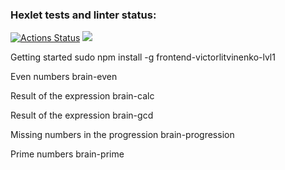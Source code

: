 ### Hexlet tests and linter status:
[![Actions Status](https://github.com/belokrylets/frontend-project-lvl1/workflows/hexlet-check/badge.svg)](https://github.com/belokrylets/frontend-project-lvl1/actions)
<a href="https://codeclimate.com/github/belokrylets/frontend-project-lvl1/maintainability"><img src="https://api.codeclimate.com/v1/badges/35d7a0edfc28c10f6b9d/maintainability" /></a>

Getting started
sudo npm install -g frontend-victorlitvinenko-lvl1

Even numbers
brain-even

Result of the expression
brain-calc

Result of the expression
brain-gcd

Missing numbers in the progression
brain-progression

Prime numbers
brain-prime
